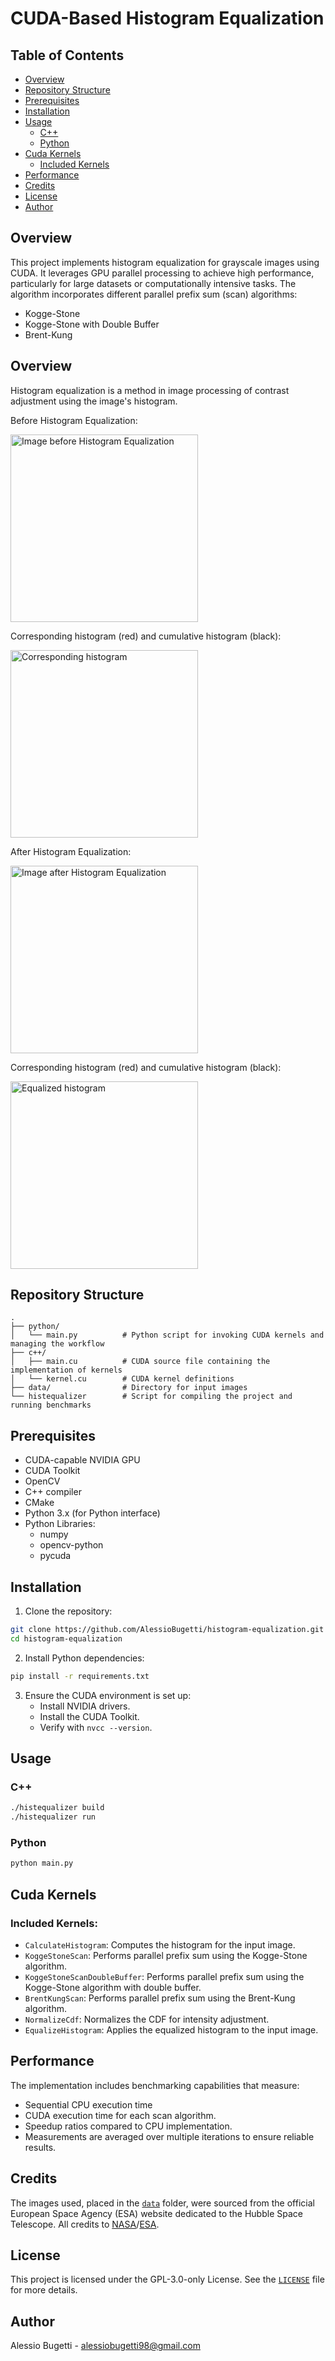# CUDA-Based Histogram Equalization

## Table of Contents
- [Overview](#overview)
- [Repository Structure](#repository-structure)
- [Prerequisites](#prerequisites)
- [Installation](#installation)
- [Usage](#usage)
    - [C++](#c)
    - [Python](#python)
- [Cuda Kernels](#cuda-kernels)
    - [Included Kernels](#included-kernels)
- [Performance](#performance)
- [Credits](#credits)
- [License](#license)
- [Author](#author)

## Overview
This project implements histogram equalization for grayscale images using CUDA. It leverages GPU parallel processing to achieve high performance, particularly for large datasets or computationally intensive tasks.
The algorithm incorporates different parallel prefix sum (scan) algorithms:
- Kogge-Stone
- Kogge-Stone with Double Buffer
- Brent-Kung

## Overview
Histogram equalization is a method in image processing of contrast adjustment using the image's histogram.

Before Histogram Equalization:

<img src="https://upload.wikimedia.org/wikipedia/commons/0/08/Unequalized_Hawkes_Bay_NZ.jpg" alt="Image before Histogram Equalization" width="300" />

Corresponding histogram (red) and cumulative histogram (black):

<img src="https://upload.wikimedia.org/wikipedia/commons/thumb/4/4e/Unequalized_Histogram.svg/2560px-Unequalized_Histogram.svg.png" alt="Corresponding histogram" width="300" />

After Histogram Equalization:

<img src="https://upload.wikimedia.org/wikipedia/commons/b/bd/Equalized_Hawkes_Bay_NZ.jpg" alt="Image after Histogram Equalization" width="300" />

Corresponding histogram (red) and cumulative histogram (black):

<img src="https://upload.wikimedia.org/wikipedia/commons/thumb/3/34/Equalized_Histogram.svg/1920px-Equalized_Histogram.svg.png" alt="Equalized histogram" width="300" />

## Repository Structure

```plaintext
.
├── python/
│   └── main.py          # Python script for invoking CUDA kernels and managing the workflow
├── c++/
│   ├── main.cu          # CUDA source file containing the implementation of kernels
│   └── kernel.cu        # CUDA kernel definitions
├── data/                # Directory for input images
└── histequalizer        # Script for compiling the project and running benchmarks
```

## Prerequisites

- CUDA-capable NVIDIA GPU
- CUDA Toolkit
- OpenCV
- C++ compiler
- CMake
- Python 3.x (for Python interface)
- Python Libraries:
    - numpy
    - opencv-python
    - pycuda

## Installation
1. Clone the repository:

```sh
git clone https://github.com/AlessioBugetti/histogram-equalization.git
cd histogram-equalization
```
2. Install Python dependencies:

```sh
pip install -r requirements.txt
```
3. Ensure the CUDA environment is set up:
    - Install NVIDIA drivers.
    - Install the CUDA Toolkit. 
    - Verify with ```nvcc --version```.

## Usage

### C++
```sh
./histequalizer build
./histequalizer run
```

### Python
```sh
python main.py
```

## Cuda Kernels

### Included Kernels:

- `CalculateHistogram`: Computes the histogram for the input image.
- `KoggeStoneScan`: Performs parallel prefix sum using the Kogge-Stone algorithm.
- `KoggeStoneScanDoubleBuffer`: Performs parallel prefix sum using the Kogge-Stone algorithm with double buffer.
- `BrentKungScan`: Performs parallel prefix sum using the Brent-Kung algorithm.
- `NormalizeCdf`: Normalizes the CDF for intensity adjustment.
- `EqualizeHistogram`: Applies the equalized histogram to the input image.
  

## Performance
The implementation includes benchmarking capabilities that measure:
- Sequential CPU execution time
- CUDA execution time for each scan algorithm.
- Speedup ratios compared to CPU implementation.
- Measurements are averaged over multiple iterations to ensure reliable results.

## Credits
The images used, placed in the [`data`](data/) folder, were sourced from the official European Space Agency (ESA) website dedicated to the Hubble Space Telescope. All credits to [NASA](http://www.nasa.gov/)/[ESA](http://www.esa.int/).

## License
This project is licensed under the GPL-3.0-only License. See the [`LICENSE`](LICENSE) file for more details.

## Author
Alessio Bugetti - alessiobugetti98@gmail.com
